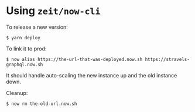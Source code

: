 # Using `zeit/now-cli`

To release a new version:
```shell
$ yarn deploy
```

To link it to prod:
```
$ now alias https://the-url-that-was-deployed.now.sh https://stravels-graphql.now.sh
```

It should handle auto-scaling the new instance up and the old instance down.

Cleanup:
```shell
$ now rm the-old-url.now.sh
```
